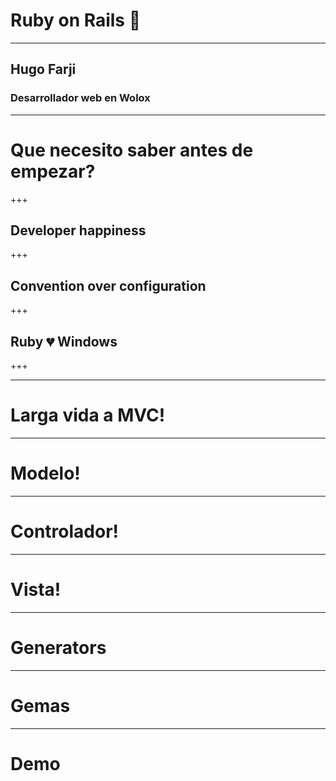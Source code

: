 # Ruby on Rails 💎
---
## Hugo Farji
### Desarrollador web en Wolox
---
# Que necesito saber antes de empezar?
+++
## Developer happiness

+++

## Convention over configuration

+++

## Ruby 💔 Windows

+++

---

# Larga vida a MVC!

---
# Modelo!
---
# Controlador!
---
# Vista!
---
# Generators
---
# Gemas
---
# Demo
